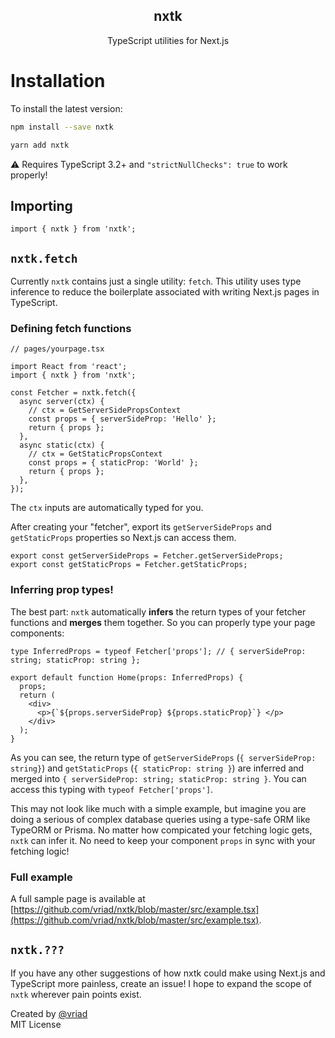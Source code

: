 <h2 align="center">nxtk</h1>
<p align="center">
  TypeScript utilities for Next.js
</p>

# Installation

To install the latest version:

```sh
npm install --save nxtk
```

```sh
yarn add nxtk
```

⚠️ Requires TypeScript 3.2+ and `"strictNullChecks": true` to work properly!

## Importing

```tsx
import { nxtk } from 'nxtk';
```

## `nxtk.fetch`

Currently `nxtk` contains just a single utility: `fetch`. This utility uses type inference to reduce the boilerplate associated with writing Next.js pages in TypeScript.

### Defining fetch functions

```tsx
// pages/yourpage.tsx

import React from 'react';
import { nxtk } from 'nxtk';

const Fetcher = nxtk.fetch({
  async server(ctx) {
    // ctx = GetServerSidePropsContext
    const props = { serverSideProp: 'Hello' };
    return { props };
  },
  async static(ctx) {
    // ctx = GetStaticPropsContext
    const props = { staticProp: 'World' };
    return { props };
  },
});
```

The `ctx` inputs are automatically typed for you.

<!-- ### A note on syntax

If this syntax looks unfamiliar, you can read about it [here](https://developer.mozilla.org/en-US/docs/Web/JavaScript/Reference/Functions/Method_definitions). Here is the functionally the same code written in a more conventional way:

```ts
const Fetcher = nxtk.fetch({
  server: async ctx => {
    const props = { serverSideProp: 'Hello' };
    return { props };
  },
  static: async ctx => {
    const props = { staticProp: 'World };
    return { props };
  },
});
```

### Reference

As you can see, `nxtk.fetch` accepts a single input of type

```ts
{
  server?: (ctx: GetServerSidePropsContext)=>Promise<{props: any}>,
  static?: (ctx: GetStaticPropsContext)=>Promise<{props: any}>
}
```

`server` corresponds to your `getServerSideProps` function and `static` corresponds to your `getStaticProps` implementation.

- Both functions should be async.
- The `ctx` input is automatically typed for you by `nxtk`.
- As specified by the Next.js docs, they should both return an object with a `props` property. Those props will be passed into your page component. -->

<!-- ### Exporting the functions -->

After creating your "fetcher", export its `getServerSideProps` and `getStaticProps` properties so Next.js can access them.

```tsx
export const getServerSideProps = Fetcher.getServerSideProps;
export const getStaticProps = Fetcher.getStaticProps;
```

### Inferring prop types!

The best part: `nxtk` automatically **infers** the return types of your fetcher functions and **merges** them together. So you can properly type your page components:

```tsx
type InferredProps = typeof Fetcher['props']; // { serverSideProp: string; staticProp: string };

export default function Home(props: InferredProps) {
  props;
  return (
    <div>
      <p>{`${props.serverSideProp} ${props.staticProp}`} </p>
    </div>
  );
}
```

As you can see, the return type of `getServerSideProps` (`{ serverSideProp: string}`) and `getStaticProps` (`{ staticProp: string }`) are inferred and merged into `{ serverSideProp: string; staticProp: string }`. You can access this typing with `typeof Fetcher['props']`.

This may not look like much with a simple example, but imagine you are doing a serious of complex database queries using a type-safe ORM like TypeORM or Prisma. No matter how compicated your fetching logic gets, `nxtk` can infer it. No need to keep your component `props` in sync with your fetching logic!

### Full example

A full sample page is available at [https://github.com/vriad/nxtk/blob/master/src/example.tsx](https://github.com/vriad/nxtk/blob/master/src/example.tsx).

## `nxtk.???`

If you have any other suggestions of how nxtk could make using Next.js and TypeScript more painless, create an issue! I hope to expand the scope of `nxtk` wherever pain points exist.

Created by [@vriad](https://twitter.com/vriad)<br>
MIT License
